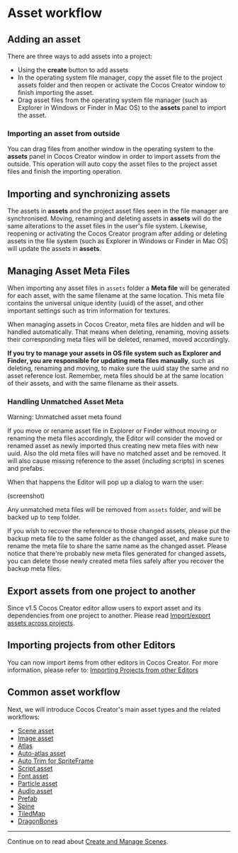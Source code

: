 # Asset workflow

## Adding an asset

There are three ways to add assets into a project:

* Using the **create** button to add assets
* In the operating system file manager, copy the asset file to the project assets folder and then reopen or activate the Cocos Creator window to finish importing the asset.
* Drag asset files from the operating system file manager (such as Explorer in Windows or Finder in Mac OS) to the **assets** panel to import the asset.

### Importing an asset from outside
You can drag files from another window in the operating system to the **assets** panel in Cocos Creator window in order to import assets from the outside. This operation will auto copy the asset files to the project asset files and finish the importing operation.

## Importing and synchronizing assets
The assets in **assets** and the project asset files seen in the file manager are synchronised. Moving, renaming and deleting assets in **assets** will do the same alterations to the asset files in the user's file system. Likewise, reopening or activating the Cocos Creator program after adding or deleting assets in the file system (such as Explorer in Windows or Finder in Mac OS)  will update the assets in **assets**.

## Managing Asset Meta Files

When importing any asset files in `assets` folder a **Meta file** will be generated for each asset, with the same filename at the same location. This meta file contains the universal unique identity (uuid) of the asset, and other important settings such as trim information for textures. 

When managing assets in Cocos Creator, meta files are hidden and will be handled automatically. That means when deleting, renaming, moving assets their corresponding meta files will be deleted, renamed, moved accordingly.

**If you try to manage your assets in OS file system such as Explorer and Finder, you are responsible for updating meta files manually**, such as deleting, renaming and moving, to make sure the uuid stay the same and no asset reference lost. Remember, meta files should be at the same location of their assets, and with the same filename as their assets.

### Handling Unmatched Asset Meta

Warning: Unmatched asset meta found

If you move or rename asset file in Explorer or Finder without moving or renaming the meta files accordingly, the Editor will consider the moved or renamed asset as newly imported thus creating new meta files with new uuid. Also the old meta files will have no matched asset and be removed. It will also cause missing reference to the asset (including scripts) in scenes and prefabs.

When that happens the Editor will pop up a dialog to warn the user:

(screenshot)

Any unmatched meta files will be removed from `assets` folder, and will be backed up to `temp` folder. 

If you wish to recover the reference to those changed assets, please put the backup meta file to the same folder as the changed asset, and make sure to rename the meta file to share the same name as the changed asset. Please notice that there're probably new meta files generated for changed assets, you can delete those newly created meta files safely after you recover the backup meta files.

## Export assets from one project to another

Since v1.5 Cocos Creator editor allow users to export asset and its dependencies from one project to another. Please read [Import/export assets across projects](import-export.md).

## Importing projects from other Editors

You can now import items from other editors in Cocos Creator. For more information, please refer to: [Importing Projects from other Editors](project-import.md)

## Common asset workflow
Next, we will introduce Cocos Creator's main asset types and the related workflows:

- [Scene asset](scene-managing.md)
- [Image asset](sprite.md)
- [Atlas](atlas.md)
- [Auto-atlas asset](auto-atlas.md)
- [Auto Trim for SpriteFrame](trim.md)
- [Script asset](script.md)
- [Font asset](font.md)
- [Particle asset](particle.md)
- [Audio asset](audio-asset.md)
- [Prefab](prefab.md)
- [Spine](spine.md)
- [TiledMap](tiledmap.md)
- [DragonBones](dragonbones.md)

---

Continue on to read about [Create and Manage Scenes](scene-managing.md).
